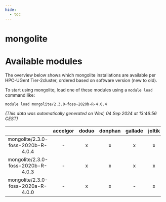 ```yaml
---
hide:
  - toc
---
```


mongolite
=========

# Available modules


The overview below shows which mongolite installations are available per HPC-UGent Tier-2cluster, ordered based on software version (new to old).

To start using mongolite, load one of these modules using a `module load` command like:

```shell
module load mongolite/2.3.0-foss-2020b-R-4.0.4
```

*(This data was automatically generated on Wed, 04 Sep 2024 at 13:46:56 CEST)*  

| |accelgor|doduo|donphan|gallade|joltik|shinx|skitty|
| :---: | :---: | :---: | :---: | :---: | :---: | :---: | :---: |
|mongolite/2.3.0-foss-2020b-R-4.0.4|-|x|x|x|x|-|x|
|mongolite/2.3.0-foss-2020b-R-4.0.3|-|x|x|x|x|-|x|
|mongolite/2.3.0-foss-2020a-R-4.0.0|-|x|x|-|x|-|x|
